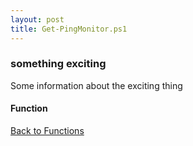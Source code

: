 ```yaml
---
layout: post
title: Get-PingMonitor.ps1
---
```


### something exciting

Some information about the exciting thing

#### Function

<script async src="https://gist-it.appspot.com/github.com/BanterBoy/scripts-blog/blob/master/PowerShell/functions/ip/Get-PingMonitor.ps1"></script>

<a href="/menu/_pages/functions.html">Back to Functions</a>
